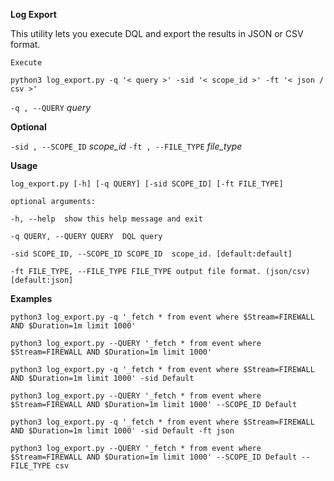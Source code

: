 **Log Export** 

This utility lets you execute DQL and export the results in JSON or CSV format.

`Execute`

`python3 log_export.py -q '< query >' -sid '< scope_id >' -ft '< json / csv >'`

`-q , --QUERY`  _query_ 

**Optional** 

`-sid , --SCOPE_ID` _scope_id_   `-ft , --FILE_TYPE` _file_type_

**Usage**

`log_export.py [-h] [-q QUERY] [-sid SCOPE_ID] [-ft FILE_TYPE]`

    optional arguments: 

    -h, --help  show this help message and exit

    -q QUERY, --QUERY QUERY  DQL query 

    -sid SCOPE_ID, --SCOPE_ID SCOPE_ID  scope_id. [default:default]
  
    -ft FILE_TYPE, --FILE_TYPE FILE_TYPE output file format. (json/csv) [default:json]

**Examples**

`python3 log_export.py -q '_fetch * from event where $Stream=FIREWALL AND $Duration=1m limit 1000'`

`python3 log_export.py --QUERY '_fetch * from event where $Stream=FIREWALL AND $Duration=1m limit 1000'`

`python3 log_export.py -q '_fetch * from event where $Stream=FIREWALL AND $Duration=1m limit 1000' -sid Default`

`python3 log_export.py --QUERY '_fetch * from event where $Stream=FIREWALL AND $Duration=1m limit 1000' --SCOPE_ID Default`

`python3 log_export.py -q '_fetch * from event where $Stream=FIREWALL AND $Duration=1m limit 1000' -sid Default -ft json`

`python3 log_export.py --QUERY '_fetch * from event where $Stream=FIREWALL AND $Duration=1m limit 1000' --SCOPE_ID Default --FILE_TYPE csv`
